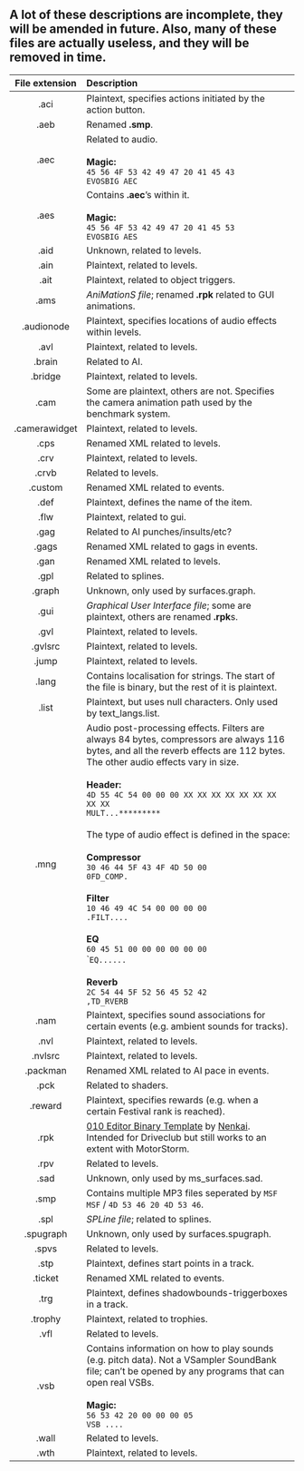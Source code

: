 ## A lot of these descriptions are incomplete, they will be amended in future. Also, many of these files are actually useless, and they will be removed in time.

| File extension | Description
|:-:|:-
| .aci | Plaintext, specifies actions initiated by the action button.
| .aeb | Renamed **.smp**.
| .aec | Related to audio.<br><br>**Magic:**<br>`45 56 4F 53 42 49 47 20 41 45 43`<br>`EVOSBIG AEC`
| .aes | Contains **.aec**’s within it.<br><br>**Magic:**<br>`45 56 4F 53 42 49 47 20 41 45 53`<br>`EVOSBIG AES`
| .aid | Unknown, related to levels.
| .ain | Plaintext, related to levels.
| .ait | Plaintext, related to object triggers.
| .ams | *AniMationS file*; renamed **.rpk** related to GUI animations.
| .audionode | Plaintext, specifies locations of audio effects within levels.
| .avl | Plaintext, related to levels.
| .brain | Related to AI.
| .bridge | Plaintext, related to levels.
| .cam | Some are plaintext, others are not. Specifies the camera animation path used by the benchmark system.
| .camerawidget | Plaintext, related to levels.
| .cps | Renamed XML related to levels.
| .crv | Plaintext, related to levels.
| .crvb | Related to levels.
| .custom | Renamed XML related to events.
| .def | Plaintext, defines the name of the item.
| .flw | Plaintext, related to gui.
| .gag | Related to AI punches/insults/etc?
| .gags | Renamed XML related to gags in events.
| .gan | Renamed XML related to levels.
| .gpl | Related to splines.
| .graph | Unknown, only used by surfaces.graph.
| .gui | *Graphical User Interface file*; some are plaintext, others are renamed **.rpk**s.
| .gvl | Plaintext, related to levels.
| .gvlsrc | Plaintext, related to levels.
| .jump | Plaintext, related to levels.
| .lang | Contains localisation for strings. The start of the file is binary, but the rest of it is plaintext.
| .list | Plaintext, but uses null characters. Only used by text_langs.list.
| .mng | Audio post-processing effects. Filters are always 84 bytes, compressors are always 116 bytes, and all the reverb effects are 112 bytes. The other audio effects vary in size.<br><br>**Header:**<br>`4D 55 4C 54 00 00 00 XX XX XX XX XX XX XX XX XX`<br>`MULT...*********`<br><br>The type of audio effect is defined in the space:<br><br>**Compressor**<br>`30 46 44 5F 43 4F 4D 50 00`<br>`0FD_COMP.`<br><br>**Filter**<br>`10 46 49 4C 54 00 00 00 00`<br>`.FILT....`<br><br>**EQ**<br>`60 45 51 00 00 00 00 00 00`<br>\``EQ......`<br><br>**Reverb**<br>`2C 54 44 5F 52 56 45 52 42`<br>`,TD_RVERB`
| .nam | Plaintext, specifies sound associations for certain events (e.g. ambient sounds for tracks).
| .nvl | Plaintext, related to levels.
| .nvlsrc | Plaintext, related to levels.
| .packman | Renamed XML related to AI pace in events.
| .pck | Related to shaders.
| .reward | Plaintext, specifies rewards (e.g. when a certain Festival rank is reached).
| .rpk | [010 Editor Binary Template](https://github.com/Nenkai/010GameTemplates/blob/main/Evolution%20Studios/RPK_ResourcePack.bt) by [Nenkai](https://github.com/Nenkai). Intended for Driveclub but still works to an extent with MotorStorm.
| .rpv | Related to levels.
| .sad | Unknown, only used by ms_surfaces.sad.
| .smp | Contains multiple MP3 files seperated by `MSF MSF` / `4D 53 46 20 4D 53 46`.
| .spl | *SPLine file*; related to splines.
| .spugraph | Unknown, only used by surfaces.spugraph.
| .spvs | Related to levels.
| .stp | Plaintext, defines start points in a track.
| .ticket | Renamed XML related to events.
| .trg | Plaintext, defines shadowbounds-triggerboxes in a track.
| .trophy | Plaintext, related to trophies.
| .vfl | Related to levels.
| .vsb | Contains information on how to play sounds (e.g. pitch data). Not a VSampler SoundBank file; can’t be opened by any programs that can open real VSBs.<br><br>**Magic:**<br>`56 53 42 20 00 00 00 05`<br>`VSB ....`
| .wall | Related to levels.
| .wth | Plaintext, related to levels.
